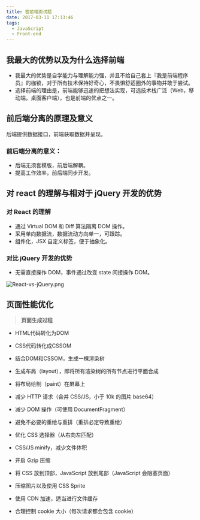 ```yaml
---
title: 答前端面试题
date: 2017-03-11 17:13:46
tags:
  - JavaScript
  - Front-end
---
```


## 我最大的优势以及为什么选择前端

- 我最大的优势是自学能力与理解能力强，并且不给自己套上『我是前端程序员』的枷锁，对于所有技术保持好奇心，不畏惧舒适圈外的事物并敢于尝试。
- 选择前端的理由是，前端能够迅速的把想法实现，可选技术栈广泛（Web，移动端，桌面客户端），也是前端的优点之一。

<!-- more -->

## 前后端分离的原理及意义
后端提供数据接口，前端获取数据并呈现。
### 前后端分离的意义：
- 后端无须套模版，前后端解耦。
- 提高工作效率，前后端同步开发。

## 对 react 的理解与相对于 jQuery 开发的优势
### 对 React 的理解
  - 通过 Virtual DOM 和 Diff 算法隔离 DOM 操作。
  - 采用单向数据流，数据流动方向单一，可跟踪。
  - 组件化，JSX 自定义标签，便于抽象化。

### 对比 jQuery 开发的优势
- 无需直接操作 DOM，事件通过改变 state 间接操作 DOM。

![React-vs-jQuery.png](https://ww3.sinaimg.cn/large/006tKfTcgy1fdj0r2scb1j313u10u7c4.jpg)


## 页面性能优化
> **页面生成过程**
- HTML代码转化为DOM
- CSS代码转化成CSSOM
- 结合DOM和CSSOM，生成一棵渲染树
- 生成布局（layout），即将所有渲染树的所有节点进行平面合成
- 将布局绘制（paint）在屏幕上

- 减少 HTTP 请求（合并 CSS/JS，小于 10k 的图片 base64）
- 减少 DOM 操作（可使用 DocumentFragment）
- 避免不必要的重绘与重排（重排必定导致重绘）
- 优化 CSS 选择器（从右向左匹配）
- CSS/JS minify，减少文件体积
- 开启 Gzip 压缩
- 将 CSS 放到顶部，JavaScript 放到尾部（JavaScript 会阻塞页面）
- 压缩图片以及使用 CSS Sprite
- 使用 CDN 加速，适当进行文件缓存
- 合理控制 cookie 大小（每次请求都会包含 cookie）


